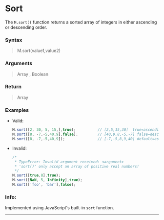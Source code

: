 # Sort </br>  
The ``` M.sort() ``` function returns a sorted array of integers in either ascending or descending order.  

### Syntax  
> M.sort(value1,value2)  

### Arguments  
> Array <Number>, Boolean  
	
### Return  
> Array <Number>  
	
### Examples  
- Valid:  
	```js
	M.sort([2, 30, 5, 15,],true);          // [2,5,15,30]  true=ascending order  
	M.sort([8, -7,-5,40,9],false);         // [40,9,8,-5,-7] false=descending order  
	M.sort([8, -7,-5,40,9]);               // [-7,-5,8,9,40] default=ascending order  

	```  
- Invalid:  
	```js
	/*
	 * TypeError: Invalid argument received: <argument>
	 * 'sort()' only accept an array of positive real numbers!
	 */
	M.sort([true,8],true);
	M.sort([NaN, 5, Infinity],true);
	M.sort(['foo', 'bar'],false);
	```

### Info:
Implemented using JavaScript's built-in `sort` function.

------





